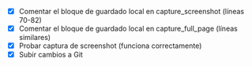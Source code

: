 - [x] Comentar el bloque de guardado local en capture_screenshot (líneas 70-82)
- [x] Comentar el bloque de guardado local en capture_full_page (líneas similares)
- [x] Probar captura de screenshot (funciona correctamente)
- [x] Subir cambios a Git
